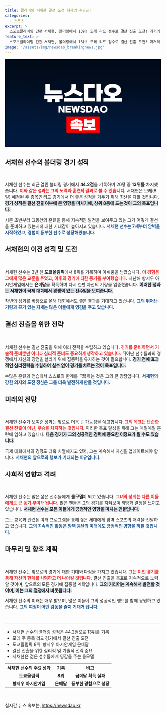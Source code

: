 ```yaml
---
title: 클라이밍 서채현 결선 도전 화제의 주인공!
categories:
  - 스포츠
excerpt: >
  스포츠클라이밍 간판 서채현, 볼더링에서 13위! 모레 리드 점수로 결선 진출 도전! 과거의 아쉬움을 딛고 새로운 역사를 쓸 수 있을까?
feature_text: >
  스포츠클라이밍 간판 서채현, 볼더링에서 13위! 모레 리드 점수로 결선 진출 도전! 과거의 아쉬움을 딛고 새로운 역사를 쓸 수 있을까?
image: '/assets/img/newsdao_breakingnews.jpg'
---
```


<p><img src="/assets/img/newsdao_breakingnews.jpg" alt="firstkoreanews 속보" /></p>

<h2 data-ke-size="size26">서채현 선수의 볼더링 경기 성적</h2>

<p data-ke-size="size16">&nbsp;</p>

<p>서채현 선수는 최근 열린 볼더링 경기에서 <strong>44.2점</strong>을 기록하며 20명 중 <strong>13위를</strong> 차지했습니다. <b><span style="color: #ee2323;">이와 같은 성과는 그의 노력과 훈련의 결과로 볼 수 있습니다.</span></b> 서채현은 모레(8일) 예정된 주 종목인 리드 경기에서 더 좋은 성적을 거두기 위해 최선을 다할 것입니다. <b><span style="background-color: #21538527;">경기 성적은 결선 진출 여부에 큰 영향을 미치기에, 상위 8등에 드는 것이 그의 목표입니다.</span></b> </p>

<p>시즌 초반부터 그동안의 훈련을 통해 지속적인 발전을 보여주고 있는 그가 어떻게 결선을 준비하고 있는지에 대한 기대감이 높아지고 있습니다. <b><span style="color: #1a5490;">서채현 선수는 7세부터 암벽을 시작하였고, 경험이 풍부한 선수로 성장해왔습니다.</span></b></p>

<h2 data-ke-size="size26">서채현의 이전 성적 및 도전</h2>

<p data-ke-size="size16">&nbsp;</p>

<p>서채현 선수는 3년 전 <strong>도쿄올림픽</strong>에서 8위를 기록하며 아쉬움을 남겼습니다. <b><span style="color: #ee2323;">이 경험은 그에게 많은 교훈을 주었고, 이후의 경기에 대한 동기를 부여했습니다.</span></b> 지난해 항저우 아시안게임에서는 <strong>은메달</strong>을 획득하며 다시 한번 자신의 기량을 입증했습니다. <b><span style="background-color: #21538527;">이러한 성과는 서채현이 국제 대회에서 경쟁력 있는 선수임을 보여줍니다.</span></b> </p>

<p>작년의 성과를 바탕으로 올해 대회에서도 좋은 결과를 기대하고 있습니다. <b><span style="color: #1a5490;">그의 뛰어난 기량과 끈기 있는 자세는 많은 이들에게 영감을 주고 있습니다.</span></b></p>

<h2 data-ke-size="size26">결선 진출을 위한 전략</h2>

<p data-ke-size="size16">&nbsp;</p>

<p>서채현 선수는 결선 진출을 위해 여러 전략을 수립하고 있습니다. <b><span style="color: #ee2323;">경기를 준비하면서 기술적 준비뿐만 아니라 심리적 준비도 중요하게 생각하고 있습니다.</span></b> 뛰어난 선수들과의 경쟁에서 자신의 장점을 살리기 위해 집중력을 유지하는 것이 필요합니다. <b><span style="background-color: #21538527;">경기 전에 효과적인 심리전략을 수립하여 실수 없이 경기를 치르는 것이 목표입니다.</span></b> </p>

<p>수많은 훈련과 연습에서 스스로의 한계를 극복하는 것은 그의 큰 장점입니다. <b><span style="color: #1a5490;">서채현의 강한 의지와 도전 정신은 그를 더욱 발전하게 만들 것입니다.</span></b></p>

<h2 data-ke-size="size26">미래의 전망</h2>

<p data-ke-size="size16">&nbsp;</p>

<p>서채현 선수가 보여준 성과는 앞으로 더욱 큰 가능성을 예고합니다. <b><span style="color: #ee2323;">그의 목표는 단순한 결선 진출이 아닌, 우승을 차지하는 것입니다.</span></b> 이러한 목표 달성을 위해 그는 매일매일 훈련에 임하고 있습니다. <b><span style="background-color: #21538527;">다음 경기가 그의 성공적인 경력에 중요한 이정표가 될 수도 있습니다.</span></b> </p>

<p>국제 대회에서의 경쟁도 더욱 치열해지고 있어, 그는 계속해서 자신을 업데이트해야 합니다. <b><span style="color: #1a5490;">서채현의 앞으로의 행보가 기대되는 이유입니다.</span></b></p>

<h2 data-ke-size="size26">사회적 영향과 격려</h2>

<p data-ke-size="size16">&nbsp;</p>

<p>서채현 선수는 많은 젊은 선수들에게 <strong>롤모델</strong>이 되고 있습니다. <b><span style="color: #ee2323;">그녀의 성취는 다른 이들에게도 큰 동기 부여가 됩니다.</span></b> 많은 팬들은 그의 경기를 지켜보며 희망과 열정을 느끼고 있습니다. <b><span style="background-color: #21538527;">서채현 선수는 모든 이들에게 긍정적인 영향을 미치는 인물입니다.</span></b> </p>

<p>그는 교육과 관련된 여러 프로그램을 통해 젊은 세대에게 암벽 스포츠의 매력을 전달하고 있습니다. <b><span style="color: #1a5490;">그의 지속적인 활동은 암벽 등반의 미래에도 긍정적인 영향을 끼칠 것입니다.</span></b></p>

<h2 data-ke-size="size26">마무리 및 향후 계획</h2>

<p data-ke-size="size16">&nbsp;</p>

<p>서채현 선수는 앞으로의 경기에 대한 기대와 다짐을 가지고 있습니다. <b><span style="color: #ee2323;">그는 이번 경기를 통해 자신의 한계를 시험하고 더 나아갈 것입니다.</span></b> 결선 진출을 목표로 지속적으로 노력할 것이며, 앞으로의 모든 경기에 집중할 계획입니다. <b><span style="background-color: #21538527;">그의 커리어는 계속해서 발전할 것이며, 이는 그의 열정에서 비롯됩니다.</span></b> </p>

<p>서채현 선수의 미래는 매우 밝으며, 많은 이들이 그의 성공적인 행보를 함께 응원하고 있습니다. <b><span style="color: #1a5490;">그의 여정이 어떤 감동을 줄지 기대가 됩니다.</span></b> </p>

<p data-ke-size="size16">&nbsp;</p>

<hr />

<ul>
<li>서채현 선수의 볼더링 성적은 44.2점으로 13위를 기록</li>
<li>모레 주 종목 리드 경기에서 결선 진출 도전</li>
<li>도쿄올림픽 8위, 항저우 아시안게임 은메달</li>
<li>결선 진출을 위한 심리적 및 기술적 전략 중요</li>
<li>서채현은 젊은 선수들에게 영감을 주는 롤모델</li>
</ul>

<table style="border-collapse: collapse; width: 100%;">

<tr>
<td style="text-align: center; height: 17px;"><b>서채현 선수의 주요 성과</b></td>
<td style="text-align: center; height: 17px;"><b>기록</b></td>
<td style="text-align: center; height: 17px;"><b>비고</b></td>
</tr>
<tr>
<td style="text-align: center; height: 17px;"><b>도쿄올림픽</b></td>
<td style="text-align: center; height: 17px;"><b>8위</b></td>
<td style="text-align: center; height: 17px;"><b>금메달 획득 실패</b></td>
</tr>
<tr>
<td style="text-align: center; height: 17px;"><b>항저우 아시안게임</b></td>
<td style="text-align: center; height: 17px;"><b>은메달</b></td>
<td style="text-align: center; height: 17px;"><b>풍부한 경험으로 성장</b></td>
</tr>
</table>

<p data-ke-size="size16">&nbsp;</p>
실시간 뉴스 속보는, <a href="https://newsdao.kr" rel="dofollow">https://newsdao.kr</a>


